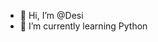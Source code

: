- 👋 Hi, I’m @Desi
- 🌱 I’m currently learning Python


<!---
DesislavaS90/DesislavaS90 is a ✨ special ✨ repository because its `README.md` (this file) appears on your GitHub profile.
You can click the Preview link to take a look at your changes.
--->
